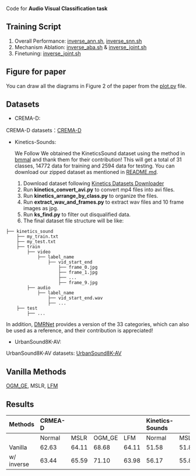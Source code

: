 Code for **Audio Visual Classification task**



## Training Script

1. Overall Performance: [inverse_ann.sh](./inverse_ann.sh), [inverse_snn.sh](inverse_snn.sh)
2. Mechanism Ablation: [inverse_aba.sh](./inverse_aba.sh) & [inverse_joint.sh](./inverse_joint.sh)
3. Finetuning: [inverse_joint.sh](./inverse_joint.sh)



## Figure for paper

You can draw all the diagrams in Figure 2 of the paper from the [plot.py](./plot.py) file.



## Datasets

- CREMA-D:

CREMA-D datasets：[CREMA-D](https://github.com/CheyneyComputerScience/CREMA-D)

- Kinetics-Sounds:

  We Follow We obtained the KineticsSound dataset using the method in [bmmal](https://github.com/MengShen0709/bmmal/tree/main) and thank them for their contribution! This will get a total of 31 classes, 14772 data for training and 2594 data for testing. You can download our zipped dataset as mentioned in [README.md](../README.md#L51).

  1. Download dataset following [Kinetics Datasets Downloader](https://github.com/cvdfoundation/kinetics-dataset)
  2. Run **kinetics_convert_avi.py** to convert mp4 files into avi files.
  3. Run **kinetics_arrange_by_class.py** to organize the files.
  4. Run **extract_wav_and_frames.py** to extract wav files and 10 frame images as jpg.
  5. Run **ks_find.py** to filter out disqualified data.
  6. The final dataset file structure will be like:

```
├── kinetics_sound
    ├── my_train.txt
    ├── my_test.txt
    ├── train
        ├── video
            ├── label_name
                ├── vid_start_end
                    ├── frame_0.jpg
                    ├── frame_1.jpg
                    ├── ...
                    ├── frame_9.jpg
        ├── audio
            ├── label_name
                ├── vid_start_end.wav
                ├── ...
    ├── test
        ├── ...
```



In addition, [DMRNet](https://github.com/shicaiwei123/ECCV2024-DMRNet/tree/main) provides a version of the 33 categories, which can also be used as a reference, and their contribution is appreciated! 

- UrbanSound8K-AV:

UrbanSound8K-AV datasets: [UrbanSound8K-AV](https://github.com/Guo-Lingyue/SMMT)



## Vanilla Methods

[OGM_GE](https://github.com/GeWu-Lab/OGM-GE_CVPR2022), MSLR, [LFM](https://github.com/njustkmg/NeurIPS24-LFM)



## Results

| Methods | CRMEA-D |  |  |  | Kinetics-Sounds |  |  |  | UrbanSound8K-AV |  |  |  |
| :--- | :--- | :--- | :--- | :--- | :--- | :--- | :--- | :--- | :--- | :--- | :--- | :--- |
|  | Normal | MSLR | OGM_GE | LFM | Normal | MSLR | OGM_GE | LFM | Normal | MSLR | OGM_GE | LFM |
| Vanilla | 62.63 | 64.11 | 68.68 | 64.11 | 51.58 | 51.89 | 57.63 | 55.28 | 97.90 | 97.79 | 97.60 | 98.05 |
| w/ inverse | 63.44 | 65.59 | 71.10 | 63.98 | 56.17 | 55.86 | 64.61 | 63.15 | 97.86 | 97.98 | 99.24 | 98.63 |

